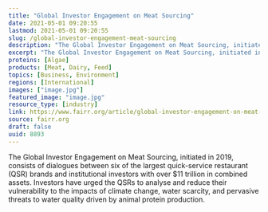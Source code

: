 ```yaml
---
title: "Global Investor Engagement on Meat Sourcing"
date: 2021-05-01 09:20:55
lastmod: 2021-05-01 09:20:55
slug: /global-investor-engagement-meat-sourcing
description: "The Global Investor Engagement on Meat Sourcing, initiated in 2019, consists of dialogues between six of the largest quick-service restaurant (QSR) brands and institutional investors with over $11 trillion in combined assets. Investors have urged the QSRs to analyse and reduce their vulnerability to the impacts of climate change, water scarcity, and pervasive threats to water quality driven by animal protein production."
excerpt: "The Global Investor Engagement on Meat Sourcing, initiated in 2019, consists of dialogues between six of the largest quick-service restaurant (QSR) brands and institutional investors with over $11 trillion in combined assets. Investors have urged the QSRs to analyse and reduce their vulnerability to the impacts of climate change, water scarcity, and pervasive threats to water quality driven by animal protein production."
proteins: [Algae]
products: [Meat, Dairy, Feed]
topics: [Business, Environment]
regions: [International]
images: ["image.jpg"]
featured_image: "image.jpg"
resource_type: [industry]
link: https://www.fairr.org/article/global-investor-engagement-on-meat-sourcing-progress-briefing/
source: fairr.org
draft: false
uuid: 8893
---
```

The Global Investor Engagement on Meat Sourcing, initiated in 2019,
consists of dialogues between six of the largest quick-service
restaurant (QSR) brands and institutional investors with over \$11
trillion in combined assets. Investors have urged the QSRs to analyse
and reduce their vulnerability to the impacts of climate change, water
scarcity, and pervasive threats to water quality driven by animal
protein production.
